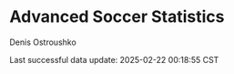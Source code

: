 # Advanced Soccer Statistics
Denis Ostroushko

<!-- gfm -->

Last successful data update: 2025-02-22 00:18:55 CST
